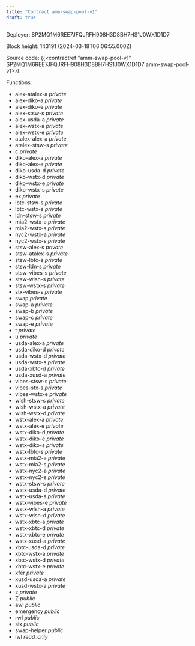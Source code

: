 ```yaml
---
title: "Contract amm-swap-pool-v1"
draft: true
---
```

Deployer: SP2MQ1M6REE7JFQJRFH908H3D8BH7HS1J0WX1D1D7


 



Block height: 143191 (2024-03-18T06:06:55.000Z)

Source code: {{<contractref "amm-swap-pool-v1" SP2MQ1M6REE7JFQJRFH908H3D8BH7HS1J0WX1D1D7 amm-swap-pool-v1>}}

Functions:

* alex-atalex-a _private_
* alex-diko-a _private_
* alex-diko-e _private_
* alex-stsw-s _private_
* alex-usda-a _private_
* alex-wstx-a _private_
* alex-wstx-e _private_
* atalex-alex-a _private_
* atalex-stsw-s _private_
* c _private_
* diko-alex-a _private_
* diko-alex-e _private_
* diko-usda-d _private_
* diko-wstx-d _private_
* diko-wstx-e _private_
* diko-wstx-s _private_
* ex _private_
* lbtc-stsw-s _private_
* lbtc-wstx-s _private_
* ldn-stsw-s _private_
* mia2-wstx-a _private_
* mia2-wstx-s _private_
* nyc2-wstx-a _private_
* nyc2-wstx-s _private_
* stsw-alex-s _private_
* stsw-atalex-s _private_
* stsw-lbtc-s _private_
* stsw-ldn-s _private_
* stsw-vibes-s _private_
* stsw-wlsh-s _private_
* stsw-wstx-s _private_
* stx-vibes-s _private_
* swap _private_
* swap-a _private_
* swap-b _private_
* swap-c _private_
* swap-e _private_
* t _private_
* u _private_
* usda-alex-a _private_
* usda-diko-d _private_
* usda-wstx-d _private_
* usda-wstx-s _private_
* usda-xbtc-d _private_
* usda-xusd-a _private_
* vibes-stsw-s _private_
* vibes-stx-s _private_
* vibes-wstx-e _private_
* wlsh-stsw-s _private_
* wlsh-wstx-a _private_
* wlsh-wstx-d _private_
* wstx-alex-a _private_
* wstx-alex-e _private_
* wstx-diko-d _private_
* wstx-diko-e _private_
* wstx-diko-s _private_
* wstx-lbtc-s _private_
* wstx-mia2-a _private_
* wstx-mia2-s _private_
* wstx-nyc2-a _private_
* wstx-nyc2-s _private_
* wstx-stsw-s _private_
* wstx-usda-d _private_
* wstx-usda-s _private_
* wstx-vibes-e _private_
* wstx-wlsh-a _private_
* wstx-wlsh-d _private_
* wstx-xbtc-a _private_
* wstx-xbtc-d _private_
* wstx-xbtc-e _private_
* wstx-xusd-a _private_
* xbtc-usda-d _private_
* xbtc-wstx-a _private_
* xbtc-wstx-d _private_
* xbtc-wstx-e _private_
* xfer _private_
* xusd-usda-a _private_
* xusd-wstx-a _private_
* z _private_
* Z _public_
* awl _public_
* emergency _public_
* rwl _public_
* six _public_
* swap-helper _public_
* iwl _read_only_
